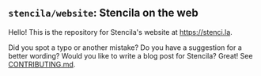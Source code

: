 ## `stencila/website`: Stencila on the web

Hello! This is the repository for Stencila's website at https://stenci.la.

Did you spot a typo or another mistake? Do you have a suggestion for a better wording?
Would you like to write a blog post for Stencila? Great! See [CONTRIBUTING.md](CONTRIBUTING.md).
